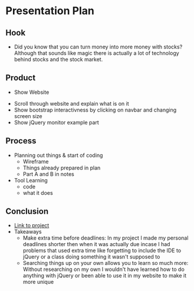 # Presentation Plan

## Hook
* Did you know that you can turn money into more money with stocks? Although that sounds like magic there is actually a lot of technology behind stocks and the stock market.

## Product
* Show Website
<!-- https://darrenl5941.github.io/sep10-freedom-project/ -->
  * Scroll through website and explain what is on it
  * Show bootstrap interactivness by clicking on navbar and changing screen size
  * Show jQuery monitor example part

## Process
* Planning out things & start of coding
  * Wireframe
  <!-- https://github.com/darrenl5941/sep10-freedom-project/tree/main/prep/wireframes -->
  * Things already prepared in plan
  <!-- https://github.com/darrenl5941/sep10-freedom-project/blob/main/prep/plan.md -->
  * Part A and B in notes
  <!-- https://docs.google.com/document/d/1cjlRyPMCCClynQqTZyBNmWltZkmHd5J-wcngivi1uck/edit?tab=t.0#bookmark=id.5mrcdf62v16f -->
* Tool Learning
  * code
  <!-- https://github.com/darrenl5941/sep10-freedom-project/blob/main/tool/jquery/jquery-tinkering-4.html -->
  * what it does
  <!-- https://darrenl5941.github.io/sep10-freedom-project/tool/jquery/jquery-tinkering-4.html?test= -->

## Conclusion

* [Link to project](https://darrenl5941.github.io/sep10-freedom-project/)
* Takeaways
  * Make extra time before deadlines: In my project I made my personal deadlines shorter then when it was actually due incase I had problems that used extra time like forgetting to include the IDE to jQuery or a class doing something it wasn't supposed to
  * Searching things up on your own allows you to learn so much more: Without researching on my own I wouldn't have learned how to do anything with jQuery or been able to use it in my website to make it more unique



<!-- EXAMPLE

## Hook
* Verbal riddle of GGD

## Product
* GIF/Demo of example/non-example

## Process
* Flowchart of plan
  * MVP: noun -> door -> yes/no
  * Beyond MVP: noun -> word relation API -> noun API -> yes/no, with counterexample
* Code snippets of:
  * MVP
  * Both APIs
  * Challenge with API keys

## Conclusion
* [URL to project]
* Takeaways
  * Less = more: the heart of the riddle was one line of code; it obviously took more to make the entire thing work, but one complicated line of regular expressions was essentially the solution to the riddle
  * Expect the unexpected: it’s important to budget time for things you don’t account for; for example, I didn’t consider the fact that I would need another entire API to detect nouns
  * Determination is key: ironically enough, I had to make my API keys private. At first, it didn’t seem like it was possible, which meant I couldn’t publish my app. But after all of that hard work, I was determined to find a solution, and I found it in config variables.
* "Presentation can’t, but a speech can"


-->
